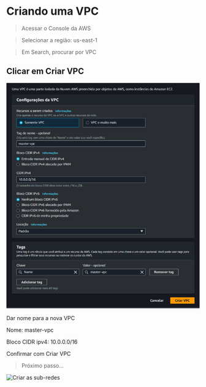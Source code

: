 # Criando uma VPC

> Acessar o Console da AWS

> Selecionar a região: us-east-1

> Em Search, procurar por VPC

## Clicar em Criar VPC

<div align="center">

![Criar EC2](./images/criar-vpc.png)

</div>

Dar nome para a nova VPC

Nome: master-vpc

Bloco CIDR ipv4: 10.0.0.0/16

Confirmar com Criar VPC

> Próximo passo...

![Criar as sub-redes](./sub-redes)

